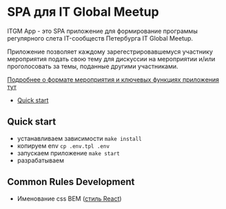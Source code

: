 # SPA для IT Global Meetup

ITGM App - это SPA приложение для формирование программы регулярного слета IT-сообществ Петербурга IT Global Meetup.

Приложение позволяет каждому зарегестрировавшемуся участнику мероприятия подать свою тему для дискуссии на мероприятии и/или проголосовать за темы, поданные другими участниками.

[Подробнее о формате мероприятия и ключевых функциях приложения тут](https://github.com/Piter-United/itgm/wiki/Product-Vision)

- [Quick start](#quick-start)

## Quick start

- устанавливаем зависимости `make install`
- копируем env `cp .env.tpl .env`
- запускаем приложение `make start`
- разрабатываем

## Common Rules Development

- Именование css BEM ([cтиль React](https://ru.bem.info/methodology/naming-convention/#%D1%81%D1%82%D0%B8%D0%BB%D1%8C-react))
